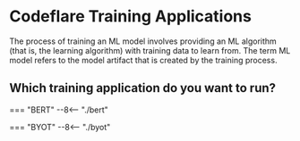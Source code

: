 # Codeflare Training Applications

The process of training an ML model involves providing an ML algorithm
(that is, the learning algorithm) with training data to learn
from. The term ML model refers to the model artifact that is created
by the training process.

## Which training application do you want to run?

=== "BERT"
    --8<-- "./bert"

=== "BYOT"
    --8<-- "./byot"
